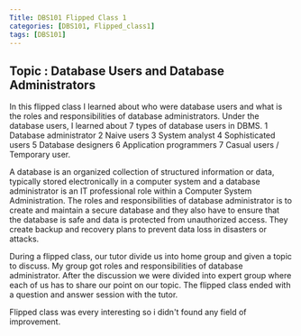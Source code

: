 ```yaml
---
Title: DBS101 Flipped Class 1
categories: [DBS101, Flipped_class1]
tags: [DBS101]
---
```


## Topic : Database Users and Database Administrators

In this flipped class I learned about who were database users and what is the roles and responsibilities of database administrators. Under the database users, I learned about 7 types of database users in DBMS. 
1 Database administrator
2 Naive users
3 System analyst
4 Sophisticated users
5 Database designers
6 Application programmers
7 Casual users / Temporary user.

A database is an organized collection of structured information or data, typically stored electronically in a computer system and a database administrator is an IT professional role within a Computer System Administration. The roles and responsibilities of database administrator is to create and maintain a secure database and they also have to ensure that the database is safe and  data is protected from unauthorized access. They create backup and recovery plans to prevent data loss in disasters or attacks.

During a flipped class, our tutor divide us into home group and given a topic to discuss. My group got roles and responsibilities of database administrator. After the discussion we were divided into expert group where each of us has to share our point on our topic. The flipped class ended with a question and answer session with the tutor.

Flipped class was every interesting so i didn't found any field of improvement.

